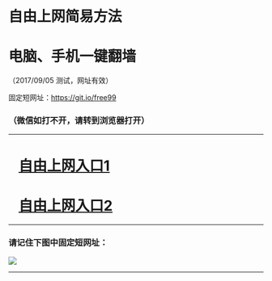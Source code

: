 ﻿# 自由上网简易方法

# 电脑、手机一键翻墙

（2017/09/05 测试，网址有效）

固定短网址：https://git.io/free99

### （微信如打不开，请转到浏览器打开）


***





# &nbsp;&nbsp; <a href="http://ft96625700.fwq-tz1001.xyz/fwqtz01.html?t=090500128138 " target="_blank">自由上网入口1</a>
# &nbsp;&nbsp; <a href="http://ft1865312087.fwq-tz1002.xyz/fwqtz02.html?t=090500123835 " target="_blank">自由上网入口2</a>
***

### 请记住下图中固定短网址：

<img src="https://s3-us-west-2.amazonaws.com/fwq-1001/yjfq-20170905okok.png" /> 


***

